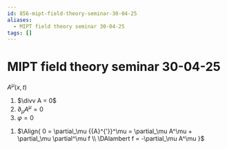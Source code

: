 ```yaml
---
id: 856-mipt-field-theory-seminar-30-04-25
aliases:
  - MIPT field theory seminar 30-04-25
tags: []
---
```


# MIPT field theory seminar 30-04-25

$A^\mu(x,t)$

1. $\divv A = 0$
2. $\partial_\mu A^\mu = 0$
3. $\varphi = 0$

<!---->

1. $\Align{
0 = \partial_\mu {{A}^{'}}^\mu = \partial_\mu A^\mu + \partial_\mu \partial^\mu f \\
\DAlambert f = -\partial_\mu A^\mu
}$
